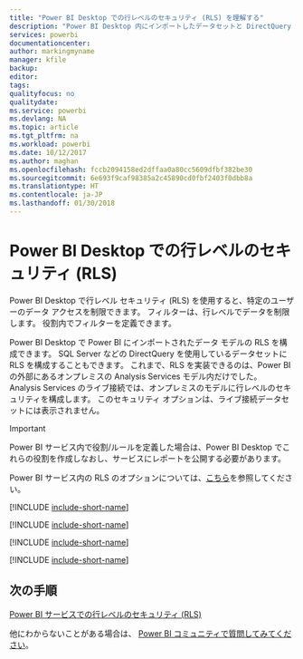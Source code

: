 ```yaml
---
title: "Power BI Desktop での行レベルのセキュリティ (RLS) を理解する"
description: "Power BI Desktop 内にインポートしたデータセットと DirectQuery の行レベルのセキュリティを構成する方法。"
services: powerbi
documentationcenter: 
author: markingmyname
manager: kfile
backup: 
editor: 
tags: 
qualityfocus: no
qualitydate: 
ms.service: powerbi
ms.devlang: NA
ms.topic: article
ms.tgt_pltfrm: na
ms.workload: powerbi
ms.date: 10/12/2017
ms.author: maghan
ms.openlocfilehash: fccb2094158ed2dffaa0a80cc5609dfbf382be30
ms.sourcegitcommit: 6e693f9caf98385a2c45890cd0fbf2403f0dbb8a
ms.translationtype: HT
ms.contentlocale: ja-JP
ms.lasthandoff: 01/30/2018
---
```

# <a name="row-level-security-rls-with-power-bi-desktop"></a>Power BI Desktop での行レベルのセキュリティ (RLS)
Power BI Desktop で行レベル セキュリティ (RLS) を使用すると、特定のユーザーのデータ アクセスを制限できます。 フィルターは、行レベルでデータを制限します。 役割内でフィルターを定義できます。

Power BI Desktop で Power BI にインポートされたデータ モデルの RLS を構成できます。 SQL Server などの DirectQuery を使用しているデータセットに RLS を構成することもできます。 これまで、RLS を実装できるのは、Power BI の外部にあるオンプレミスの Analysis Services モデル内だけでした。 Analysis Services のライブ接続では、オンプレミスのモデルに行レベルのセキュリティを構成します。 このセキュリティ オプションは、ライブ接続データセットには表示されません。

> [!IMPORTANT]
> Power BI サービス内で役割/ルールを定義した場合は、Power BI Desktop でこれらの役割を作成しなおし、サービスにレポートを公開する必要があります。
> 
> 

Power BI サービス内の RLS のオプションについては、[こちら](service-admin-rls.md)を参照してください。

[!INCLUDE [include-short-name](./includes/rls-desktop-define-roles.md)]

[!INCLUDE [include-short-name](./includes/rls-desktop-view-as-roles.md)]

[!INCLUDE [include-short-name](./includes/rls-limitations.md)]

[!INCLUDE [include-short-name](./includes/rls-faq.md)]

## <a name="next-steps"></a>次の手順
[Power BI サービスでの行レベルのセキュリティ (RLS)](service-admin-rls.md)  

他にわからないことがある場合は、 [Power BI コミュニティで質問してみてください](http://community.powerbi.com/)。

